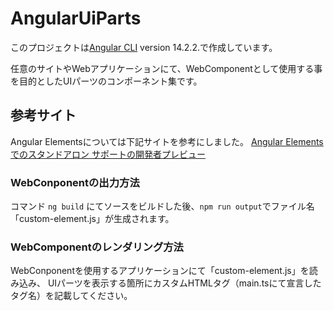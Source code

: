 # AngularUiParts

このプロジェクトは[Angular CLI](https://github.com/angular/angular-cli) version 14.2.2.で作成しています。

任意のサイトやWebアプリケーションにて、WebComponentとして使用する事を目的としたUIパーツのコンポーネント集です。

## 参考サイト
Angular Elementsについては下記サイトを参考にしました。
[Angular Elements でのスタンドアロン サポートの開発者プレビュー](https://www.bitovi.com/blog/developer-preview-of-standalone-support-in-angular-elements)

### WebConponentの出力方法

コマンド `ng build` にてソースをビルドした後、`npm run output`でファイル名「custom-element.js」が生成されます。

### WebComponentのレンダリング方法
WebConponentを使用するアプリケーションにて「custom-element.js」を読み込み、
UIパーツを表示する箇所にカスタムHTMLタグ（main.tsにて宣言したタグ名）を記載してください。
